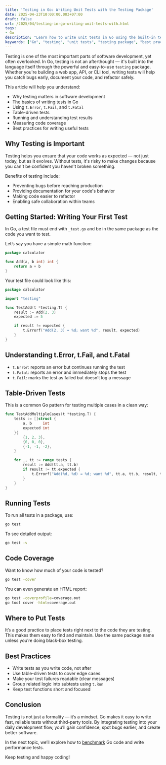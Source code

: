 ```yaml
---
title: 'Testing in Go: Writing Unit Tests with the Testing Package'
date: 2025-04-23T10:00:00.003+07:00
draft: false
url: /2025/04/testing-in-go-writing-unit-tests-with.html
tags: 
- Go
description: "Learn how to write unit tests in Go using the built-in testing package."
keywords: ["Go", "testing", "unit tests", "testing package", "best practices"]
---
```


Testing is one of the most important parts of software development, yet often overlooked. In Go, testing is not an afterthought — it's built into the language itself through the powerful and easy-to-use `testing` package. Whether you're building a web app, API, or CLI tool, writing tests will help you catch bugs early, document your code, and refactor safely.

This article will help you understand:

*   Why testing matters in software development
*   The basics of writing tests in Go
*   Using `t.Error`, `t.Fail`, and `t.Fatal`
*   Table-driven tests
*   Running and understanding test results
*   Measuring code coverage
*   Best practices for writing useful tests

Why Testing is Important
------------------------

Testing helps you ensure that your code works as expected — not just today, but as it evolves. Without tests, it's risky to make changes because you can't be confident you haven't broken something.

Benefits of testing include:

*   Preventing bugs before reaching production
*   Providing documentation for your code's behavior
*   Making code easier to refactor
*   Enabling safe collaboration within teams

Getting Started: Writing Your First Test
----------------------------------------

In Go, a test file must end with `_test.go` and be in the same package as the code you want to test.

Let’s say you have a simple math function:

```go
package calculator

func Add(a, b int) int {
    return a + b
} 
```

Your test file could look like this:

```go
package calculator

import "testing"

func TestAdd(t *testing.T) {
    result := Add(2, 3)
    expected := 5

    if result != expected {
        t.Errorf("Add(2, 3) = %d; want %d", result, expected)
    }
} 
```

Understanding t.Error, t.Fail, and t.Fatal
------------------------------------------

*   `t.Error`: reports an error but continues running the test
*   `t.Fatal`: reports an error and immediately stops the test
*   `t.Fail`: marks the test as failed but doesn’t log a message

Table-Driven Tests
------------------

This is a common Go pattern for testing multiple cases in a clean way:

```go
func TestAddMultipleCases(t *testing.T) {
    tests := []struct {
        a, b     int
        expected int
    }{
        {1, 2, 3},
        {0, 0, 0},
        {-1, -1, -2},
    }

    for _, tt := range tests {
        result := Add(tt.a, tt.b)
        if result != tt.expected {
            t.Errorf("Add(%d, %d) = %d; want %d", tt.a, tt.b, result, tt.expected)
        }
    }
} 
```

Running Tests
-------------

To run all tests in a package, use:

```bash
go test
```

To see detailed output:

```bash
go test -v
```

Code Coverage
-------------

Want to know how much of your code is tested?

```bash
go test -cover
```

You can even generate an HTML report:

```bash
go test -coverprofile=coverage.out
go tool cover -html=coverage.out
```

Where to Put Tests
------------------

It’s a good practice to place tests right next to the code they are testing. This makes them easy to find and maintain. Use the same package name unless you’re doing black-box testing.

Best Practices
--------------

*   Write tests as you write code, not after
*   Use table-driven tests to cover edge cases
*   Make your test failures readable (clear messages)
*   Group related logic into subtests using `t.Run`
*   Keep test functions short and focused

Conclusion
----------

Testing is not just a formality — it’s a mindset. Go makes it easy to write fast, reliable tests without third-party tools. By integrating testing into your daily development flow, you’ll gain confidence, spot bugs earlier, and create better software.

In the next topic, we’ll explore how to [benchmark](https://www.buanacoding.com/blog/benchmarking-in-go-measuring.html) Go code and write performance tests.

Keep testing and happy coding!